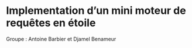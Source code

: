 # Implementation d’un mini moteur de requêtes en étoile

Groupe : Antoine Barbier et Djamel Benameur

